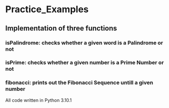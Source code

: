 # Practice_Examples

## Implementation of three functions

### isPalindrome: checks whether a given word is a Palindrome or not

### isPrime: checks whether a given number is a Prime Number or not

### fibonacci: prints out the Fibonacci Sequence untill a given number

All code written in Python 3.10.1